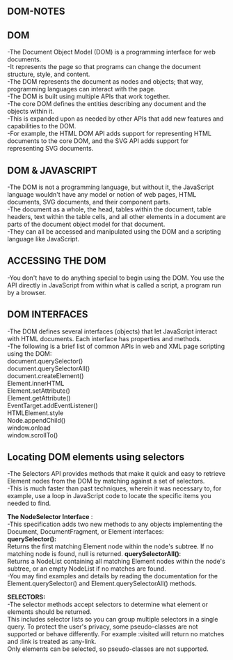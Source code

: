 ## DOM-NOTES

## DOM

-The Document Object Model (DOM) is a programming interface for web documents.  
-It represents the page so that programs can change the document structure, style, and content.  
-The DOM represents the document as nodes and objects; that way, programming languages can interact with the page.  
-The DOM is built using multiple APIs that work together.  
-The core DOM defines the entities describing any document and the objects within it.  
-This is expanded upon as needed by other APIs that add new features and capabilities to the DOM.  
-For example, the HTML DOM API adds support for representing HTML documents to the core DOM, and the SVG API adds support for representing SVG documents.

## DOM & JAVASCRIPT

-The DOM is not a programming language, but without it, the JavaScript language wouldn't have any model or notion of web pages, HTML documents, SVG documents, and their component parts.  
-The document as a whole, the head, tables within the document, table headers, text within the table cells, and all other elements in a document are parts of the document object model for that document.  
-They can all be accessed and manipulated using the DOM and a scripting language like JavaScript.

## ACCESSING THE DOM

-You don't have to do anything special to begin using the DOM. You use the API directly in JavaScript from within what is called a script, a program run by a browser.

## DOM INTERFACES

-The DOM defines several interfaces (objects) that let JavaScript interact with HTML documents. Each interface has properties and methods.  
-The following is a brief list of common APIs in web and XML page scripting using the DOM:  
 document.querySelector()  
document.querySelectorAll()  
document.createElement()  
Element.innerHTML  
Element.setAttribute()  
Element.getAttribute()  
EventTarget.addEventListener()  
HTMLElement.style  
Node.appendChild()  
window.onload  
window.scrollTo()

## Locating DOM elements using selectors

-The Selectors API provides methods that make it quick and easy to retrieve Element nodes from the DOM by matching against a set of selectors.  
-This is much faster than past techniques, wherein it was necessary to, for example, use a loop in JavaScript code to locate the specific items you needed to find.

**The NodeSelector Interface** :  
-This specification adds two new methods to any objects implementing the Document, DocumentFragment, or Element interfaces:  
**querySelector():**  
 Returns the first matching Element node within the node's subtree. If no matching node is found, null is returned.
**querySelectorAll()**:  
Returns a NodeList containing all matching Element nodes within the node's subtree, or an empty NodeList if no matches are found.  
-You may find examples and details by reading the documentation for the Element.querySelector() and Element.querySelectorAll() methods.

**SELECTORS:**  
-The selector methods accept selectors to determine what element or elements should be returned.  
This includes selector lists so you can group multiple selectors in a single query.
To protect the user's privacy, some pseudo-classes are not supported or behave differently. For example :visited will return no matches and :link is treated as :any-link.  
Only elements can be selected, so pseudo-classes are not supported.
